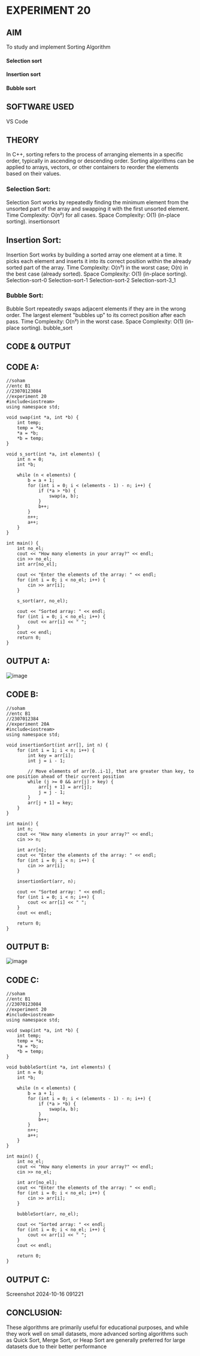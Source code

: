 # EXPERIMENT 20
## AIM
To study and implement Sorting Algorithm

#### Selection sort
#### Insertion sort
#### Bubble sort
## SOFTWARE USED
VS Code

## THEORY
In C++, sorting refers to the process of arranging elements in a specific order, typically in ascending or descending order. Sorting algorithms can be applied to arrays, vectors, or other containers to reorder the elements based on their values.

### Selection Sort:
Selection Sort works by repeatedly finding the minimum element from the unsorted part of the array and swapping it with the first unsorted element.
Time Complexity: O(n²) for all cases.
Space Complexity: O(1) (in-place sorting).
insertionsort

## Insertion Sort:
Insertion Sort works by building a sorted array one element at a time. It picks each element and inserts it into its correct position within the already sorted part of the array.
Time Complexity: O(n²) in the worst case; O(n) in the best case (already sorted).
Space Complexity: O(1) (in-place sorting).
Selection-sort-0 Selection-sort-1 Selection-sort-2 Selection-sort-3_1
### Bubble Sort:
Bubble Sort repeatedly swaps adjacent elements if they are in the wrong order. The largest element "bubbles up" to its correct position after each pass.
Time Complexity: O(n²) in the worst case.
Space Complexity: O(1) (in-place sorting).
bubble_sort

## CODE & OUTPUT
## CODE A:
~~~
//soham
//entc B1
//23070123084
//experiment 20
#include<iostream>
using namespace std;

void swap(int *a, int *b) {
    int temp;
    temp = *a;
    *a = *b;
    *b = temp;
}

void s_sort(int *a, int elements) {
    int n = 0;
    int *b;

    while (n < elements) {
        b = a + 1;
        for (int i = 0; i < (elements - 1) - n; i++) {
            if (*a > *b) {
                swap(a, b);
            }
            b++;
        }
        n++;
        a++;
    }
}

int main() {
    int no_el;
    cout << "How many elements in your array?" << endl;
    cin >> no_el;
    int arr[no_el];

    cout << "Enter the elements of the array: " << endl;
    for (int i = 0; i < no_el; i++) {
        cin >> arr[i];
    }

    s_sort(arr, no_el);

    cout << "Sorted array: " << endl;
    for (int i = 0; i < no_el; i++) {
        cout << arr[i] << " ";
    }
    cout << endl;
    return 0;
}
~~~
## OUTPUT A:
![image](https://github.com/user-attachments/assets/5516efe2-f719-4ab8-9713-a4cc233f41ff)

## CODE B:
~~~
//soham
//entc B1
//2307012384
//experiment 20A
#include<iostream>
using namespace std;

void insertionSort(int arr[], int n) {
    for (int i = 1; i < n; i++) {
        int key = arr[i];
        int j = i - 1;

        // Move elements of arr[0..i-1], that are greater than key, to one position ahead of their current position
        while (j >= 0 && arr[j] > key) {
            arr[j + 1] = arr[j];
            j = j - 1;
        }
        arr[j + 1] = key;
    }
}

int main() {
    int n;
    cout << "How many elements in your array?" << endl;
    cin >> n;
    
    int arr[n];
    cout << "Enter the elements of the array: " << endl;
    for (int i = 0; i < n; i++) {
        cin >> arr[i];
    }

    insertionSort(arr, n);

    cout << "Sorted array: " << endl;
    for (int i = 0; i < n; i++) {
        cout << arr[i] << " ";
    }
    cout << endl;
    
    return 0;
}
~~~
## OUTPUT B:
![image](https://github.com/user-attachments/assets/7796e481-5a06-46ad-87e7-cbac82f32161)

## CODE C:
~~~
//soham
//entc B1
//23070123084
//experiment 20
#include<iostream>
using namespace std;

void swap(int *a, int *b) {
    int temp;
    temp = *a;
    *a = *b;
    *b = temp;
}

void bubbleSort(int *a, int elements) {
    int n = 0;
    int *b;

    while (n < elements) {
        b = a + 1;
        for (int i = 0; i < (elements - 1) - n; i++) {
            if (*a > *b) {
                swap(a, b);
            }
            b++;
        }
        n++;
        a++;
    }
}

int main() {
    int no_el;
    cout << "How many elements in your array?" << endl;
    cin >> no_el;

    int arr[no_el];
    cout << "Enter the elements of the array: " << endl;
    for (int i = 0; i < no_el; i++) {
        cin >> arr[i];
    }

    bubbleSort(arr, no_el);

    cout << "Sorted array: " << endl;
    for (int i = 0; i < no_el; i++) {
        cout << arr[i] << " ";
    }
    cout << endl;

    return 0;
}
~~~
## OUTPUT C:
Screenshot 2024-10-16 091221
## CONCLUSION:
These algorithms are primarily useful for educational purposes, and while they work well on small datasets, more advanced sorting algorithms such as Quick Sort, Merge Sort, or Heap Sort are generally preferred for large datasets due to their better performance
